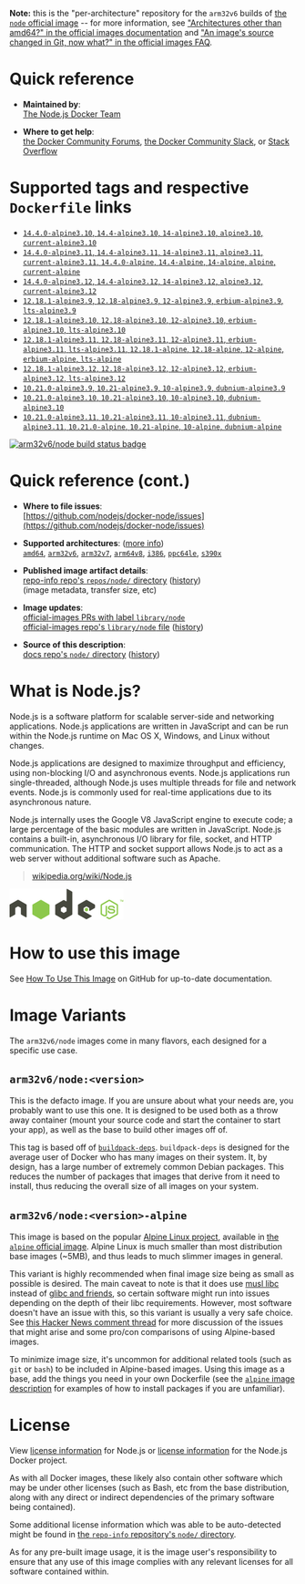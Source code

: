 <!--

********************************************************************************

WARNING:

    DO NOT EDIT "node/README.md"

    IT IS AUTO-GENERATED

    (from the other files in "node/" combined with a set of templates)

********************************************************************************

-->

**Note:** this is the "per-architecture" repository for the `arm32v6` builds of [the `node` official image](https://hub.docker.com/_/node) -- for more information, see ["Architectures other than amd64?" in the official images documentation](https://github.com/docker-library/official-images#architectures-other-than-amd64) and ["An image's source changed in Git, now what?" in the official images FAQ](https://github.com/docker-library/faq#an-images-source-changed-in-git-now-what).

# Quick reference

-	**Maintained by**:  
	[The Node.js Docker Team](https://github.com/nodejs/docker-node)

-	**Where to get help**:  
	[the Docker Community Forums](https://forums.docker.com/), [the Docker Community Slack](https://dockr.ly/slack), or [Stack Overflow](https://stackoverflow.com/search?tab=newest&q=docker)

# Supported tags and respective `Dockerfile` links

-	[`14.4.0-alpine3.10`, `14.4-alpine3.10`, `14-alpine3.10`, `alpine3.10`, `current-alpine3.10`](https://github.com/nodejs/docker-node/blob/18ed56ea9ba03c16f48372927f5eb2553033e8de/14/alpine3.10/Dockerfile)
-	[`14.4.0-alpine3.11`, `14.4-alpine3.11`, `14-alpine3.11`, `alpine3.11`, `current-alpine3.11`, `14.4.0-alpine`, `14.4-alpine`, `14-alpine`, `alpine`, `current-alpine`](https://github.com/nodejs/docker-node/blob/18ed56ea9ba03c16f48372927f5eb2553033e8de/14/alpine3.11/Dockerfile)
-	[`14.4.0-alpine3.12`, `14.4-alpine3.12`, `14-alpine3.12`, `alpine3.12`, `current-alpine3.12`](https://github.com/nodejs/docker-node/blob/9b96de59fa55206ae177e138bdb506308ecb4d80/14/alpine3.12/Dockerfile)
-	[`12.18.1-alpine3.9`, `12.18-alpine3.9`, `12-alpine3.9`, `erbium-alpine3.9`, `lts-alpine3.9`](https://github.com/nodejs/docker-node/blob/9518f46153d0ab2a3ebb20bc24c28ee0c48af208/12/alpine3.9/Dockerfile)
-	[`12.18.1-alpine3.10`, `12.18-alpine3.10`, `12-alpine3.10`, `erbium-alpine3.10`, `lts-alpine3.10`](https://github.com/nodejs/docker-node/blob/9518f46153d0ab2a3ebb20bc24c28ee0c48af208/12/alpine3.10/Dockerfile)
-	[`12.18.1-alpine3.11`, `12.18-alpine3.11`, `12-alpine3.11`, `erbium-alpine3.11`, `lts-alpine3.11`, `12.18.1-alpine`, `12.18-alpine`, `12-alpine`, `erbium-alpine`, `lts-alpine`](https://github.com/nodejs/docker-node/blob/9518f46153d0ab2a3ebb20bc24c28ee0c48af208/12/alpine3.11/Dockerfile)
-	[`12.18.1-alpine3.12`, `12.18-alpine3.12`, `12-alpine3.12`, `erbium-alpine3.12`, `lts-alpine3.12`](https://github.com/nodejs/docker-node/blob/9518f46153d0ab2a3ebb20bc24c28ee0c48af208/12/alpine3.12/Dockerfile)
-	[`10.21.0-alpine3.9`, `10.21-alpine3.9`, `10-alpine3.9`, `dubnium-alpine3.9`](https://github.com/nodejs/docker-node/blob/cc23289cffb36d96cffdc2055122858a1c0614a3/10/alpine3.9/Dockerfile)
-	[`10.21.0-alpine3.10`, `10.21-alpine3.10`, `10-alpine3.10`, `dubnium-alpine3.10`](https://github.com/nodejs/docker-node/blob/cc23289cffb36d96cffdc2055122858a1c0614a3/10/alpine3.10/Dockerfile)
-	[`10.21.0-alpine3.11`, `10.21-alpine3.11`, `10-alpine3.11`, `dubnium-alpine3.11`, `10.21.0-alpine`, `10.21-alpine`, `10-alpine`, `dubnium-alpine`](https://github.com/nodejs/docker-node/blob/cc23289cffb36d96cffdc2055122858a1c0614a3/10/alpine3.11/Dockerfile)

[![arm32v6/node build status badge](https://img.shields.io/jenkins/s/https/doi-janky.infosiftr.net/job/multiarch/job/arm32v6/job/node.svg?label=arm32v6/node%20%20build%20job)](https://doi-janky.infosiftr.net/job/multiarch/job/arm32v6/job/node/)

# Quick reference (cont.)

-	**Where to file issues**:  
	[https://github.com/nodejs/docker-node/issues](https://github.com/nodejs/docker-node/issues)

-	**Supported architectures**: ([more info](https://github.com/docker-library/official-images#architectures-other-than-amd64))  
	[`amd64`](https://hub.docker.com/r/amd64/node/), [`arm32v6`](https://hub.docker.com/r/arm32v6/node/), [`arm32v7`](https://hub.docker.com/r/arm32v7/node/), [`arm64v8`](https://hub.docker.com/r/arm64v8/node/), [`i386`](https://hub.docker.com/r/i386/node/), [`ppc64le`](https://hub.docker.com/r/ppc64le/node/), [`s390x`](https://hub.docker.com/r/s390x/node/)

-	**Published image artifact details**:  
	[repo-info repo's `repos/node/` directory](https://github.com/docker-library/repo-info/blob/master/repos/node) ([history](https://github.com/docker-library/repo-info/commits/master/repos/node))  
	(image metadata, transfer size, etc)

-	**Image updates**:  
	[official-images PRs with label `library/node`](https://github.com/docker-library/official-images/pulls?q=label%3Alibrary%2Fnode)  
	[official-images repo's `library/node` file](https://github.com/docker-library/official-images/blob/master/library/node) ([history](https://github.com/docker-library/official-images/commits/master/library/node))

-	**Source of this description**:  
	[docs repo's `node/` directory](https://github.com/docker-library/docs/tree/master/node) ([history](https://github.com/docker-library/docs/commits/master/node))

# What is Node.js?

Node.js is a software platform for scalable server-side and networking applications. Node.js applications are written in JavaScript and can be run within the Node.js runtime on Mac OS X, Windows, and Linux without changes.

Node.js applications are designed to maximize throughput and efficiency, using non-blocking I/O and asynchronous events. Node.js applications run single-threaded, although Node.js uses multiple threads for file and network events. Node.js is commonly used for real-time applications due to its asynchronous nature.

Node.js internally uses the Google V8 JavaScript engine to execute code; a large percentage of the basic modules are written in JavaScript. Node.js contains a built-in, asynchronous I/O library for file, socket, and HTTP communication. The HTTP and socket support allows Node.js to act as a web server without additional software such as Apache.

> [wikipedia.org/wiki/Node.js](https://en.wikipedia.org/wiki/Node.js)

![logo](https://raw.githubusercontent.com/docker-library/docs/01c12653951b2fe592c1f93a13b4e289ada0e3a1/node/logo.png)

# How to use this image

See [How To Use This Image](https://github.com/nodejs/docker-node/blob/master/README.md#how-to-use-this-image) on GitHub for up-to-date documentation.

# Image Variants

The `arm32v6/node` images come in many flavors, each designed for a specific use case.

## `arm32v6/node:<version>`

This is the defacto image. If you are unsure about what your needs are, you probably want to use this one. It is designed to be used both as a throw away container (mount your source code and start the container to start your app), as well as the base to build other images off of.

This tag is based off of [`buildpack-deps`](https://hub.docker.com/_/buildpack-deps/). `buildpack-deps` is designed for the average user of Docker who has many images on their system. It, by design, has a large number of extremely common Debian packages. This reduces the number of packages that images that derive from it need to install, thus reducing the overall size of all images on your system.

## `arm32v6/node:<version>-alpine`

This image is based on the popular [Alpine Linux project](https://alpinelinux.org), available in [the `alpine` official image](https://hub.docker.com/_/alpine). Alpine Linux is much smaller than most distribution base images (~5MB), and thus leads to much slimmer images in general.

This variant is highly recommended when final image size being as small as possible is desired. The main caveat to note is that it does use [musl libc](https://musl.libc.org) instead of [glibc and friends](https://www.etalabs.net/compare_libcs.html), so certain software might run into issues depending on the depth of their libc requirements. However, most software doesn't have an issue with this, so this variant is usually a very safe choice. See [this Hacker News comment thread](https://news.ycombinator.com/item?id=10782897) for more discussion of the issues that might arise and some pro/con comparisons of using Alpine-based images.

To minimize image size, it's uncommon for additional related tools (such as `git` or `bash`) to be included in Alpine-based images. Using this image as a base, add the things you need in your own Dockerfile (see the [`alpine` image description](https://hub.docker.com/_/alpine/) for examples of how to install packages if you are unfamiliar).

# License

View [license information](https://github.com/nodejs/node/blob/master/LICENSE) for Node.js or [license information](https://github.com/nodejs/docker-node/blob/master/LICENSE) for the Node.js Docker project.

As with all Docker images, these likely also contain other software which may be under other licenses (such as Bash, etc from the base distribution, along with any direct or indirect dependencies of the primary software being contained).

Some additional license information which was able to be auto-detected might be found in [the `repo-info` repository's `node/` directory](https://github.com/docker-library/repo-info/tree/master/repos/node).

As for any pre-built image usage, it is the image user's responsibility to ensure that any use of this image complies with any relevant licenses for all software contained within.
